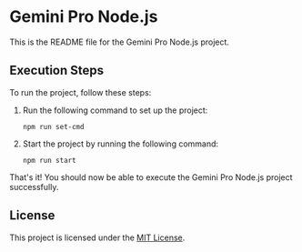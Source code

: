 # Gemini Pro Node.js

This is the README file for the Gemini Pro Node.js project.

## Execution Steps

To run the project, follow these steps:

1. Run the following command to set up the project:

   ```
   npm run set-cmd
   ```

2. Start the project by running the following command:
   ```
   npm run start
   ```

That's it! You should now be able to execute the Gemini Pro Node.js project successfully.

## License

This project is licensed under the [MIT License](LICENSE).
